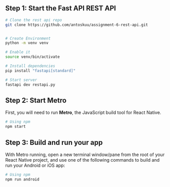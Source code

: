


## Step 1: Start the Fast API REST API

```sh
# Clone the rest api repo
git clone https://github.com/antoskuu/assignment-6-rest-api.git


# Create Environment
python -m venv venv

# Enable it
source venv/bin/activate

# Install dependencies
pip install "fastapi[standard]"

# Start server
fastapi dev restapi.py
```



## Step 2: Start Metro

First, you will need to run **Metro**, the JavaScript build tool for React Native.

```sh
# Using npm
npm start
```

## Step 3: Build and run your app

With Metro running, open a new terminal window/pane from the root of your React Native project, and use one of the following commands to build and run your Android or iOS app:

```sh
# Using npm
npm run android
```

